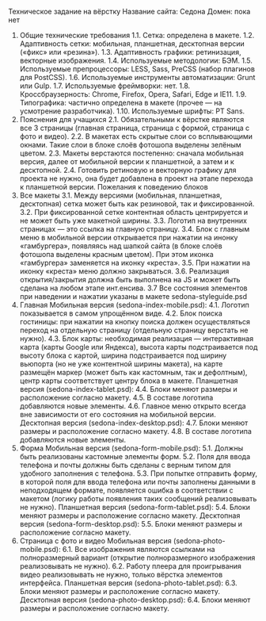Техническое задание на вёрстку
Название сайта: Седона
Домен: пока нет
1. Общие технические требования
1.1. Сетка: определена в макете.
1.2. Адаптивность сетки: мобильная, планшетная, десктопная версии («фикс» или «резина»).
1.3. Адаптивность графики: ретинизация, векторные изображения.
1.4. Используемые методологии: БЭМ.
1.5. Используемые препроцессоры: LESS, Sass, PreCSS (набор плагинов для PostCSS).
1.6. Используемые инструменты автоматизации: Grunt или Gulp.
1.7. Используемые фреймворки: нет.
1.8. Кроссбраузерность: Chrome, Firefox, Opera, Safari, Edge и IE11.
1.9. Типографика: частично определена в макете (прочее — на усмотрение разработчика).
1.10. Используемые шрифты: PT Sans.
2. Пояснения для учащихся
2.1. Обязательными к вёрстке являются все 3 страницы (главная страница, страница с формой, страница с фото и видео).
2.2. В макетах есть скрытые слои со всплывающими окнами. Такие слои в блоке слоёв фотошопа выделены зелёным цветом.
2.3. Макеты верстаются постепенно: сначала мобильная версия, далее от мобильной версии к планшетной, а затем и к десктопной.
2.4. Готовить ретиновую и векторную графику для проекта не нужно, она будет добавлена в проект на этапе перехода к планшетной версии.
Пожелания к поведению блоков
3. Все макеты
3.1. Между версиями (мобильная, планшетная, десктопная) сетка может быть как резиновой, так и фиксированной.
3.2. При фиксированной сетке контентная область центрируется и не может быть уже макетной ширины.
3.3. Логотип на внутренних страницах — это ссылка на главную страницу.
3.4. Блок с главным меню в мобильной версии открывается при нажатии на инонку «гамбургера», появляясь над шапкой сайта (в блоке слоёв фотошопа выделены красным цветом). При этом иконка «гамбургера» заменяется на иконку «креста».
3.5. При нажатии на иконку «креста» меню должно закрываться.
3.6. Реализация открытия/закрытия должна быть выполнена на JS и может быть сделана на любом этапе инт.енсива.
3.7 Все состояния элементов при наведении и нажатии указаны в макете sedona-styleguide.psd
4. Главная
Мобильная версия (sedona-index-mobile.psd):
4.1. Логотип показывается в самом упрощённом виде.
4.2. Блок поиска гостиницы: при нажатии на кнопку поиска должен осуществляться переход на отдельную страницу (отдельную страницу верстать не нужно).
4.3. Блок карты: необходимая реализация — интерактивная карта (карты Google или Яндекса), высота карты подстраивается под высоту блока с картой, ширина подстраивается под ширину вьюпорта (но не уже контентной ширины макета), на карте размещён маркер (может быть как кастомным, так и дефолтным), центр карты соответствует центру блока в макете.
Планшетная версия (sedona-index-tablet.psd):
4.4. Блоки меняют размеры и расположение согласно макету.
4.5. В составе логотипа добавляются новые элементы.
4.6. Главное меню открыто всегда вне зависимости от его состояния на мобильной версии.
Десктопная версия (sedona-index-desktop.psd):
4.7. Блоки меняют размеры и расположение согласно макету.
4.8. В составе логотипа добавляются новые элементы.
5. Форма
Мобильная версия (sedona-form-mobile.psd):
5.1. Должны быть реализованы кастомные элементы форм.
5.2. Поля для ввода телефона и почты должны быть сделаны с верным типом для удобного заполнения с телефона.
5.3. При попытке отправить форму, в которой поля для ввода телефона или почты заполнены данными в неподходящем формате, появляется ошибка в соответствии с макетом (логику работы появления таких сообщений реализовывать не нужно).
Планшетная версия (sedona-form-tablet.psd):
5.4. Блоки меняют размеры и расположение согласно макету.
Десктопная версия (sedona-form-desktop.psd):
5.5. Блоки меняют размеры и расположение согласно макету.
6. Страница с фото и видео
Мобильная версия (sedona-photo-mobile.psd):
6.1. Все изображения являются ссылками на полноразмерный вариант (открытие полноразмерного изображения реализовывать не нужно).
6.2. Работу плеера для проигрывания видео реализовывать не нужно, только вёрстка элементов интерфейса.
Планшетная версия (sedona-photo-tablet.psd):
6.3. Блоки меняют размеры и расположение согласно макету.
Десктопная версия (sedona-photo-desktop.psd):
6.4. Блоки меняют размеры и расположение согласно макету.